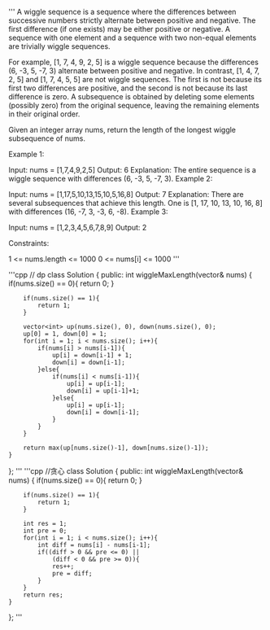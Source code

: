 '''
A wiggle sequence is a sequence where the differences between successive numbers strictly alternate between positive and negative. The first difference (if one exists) may be either positive or negative. A sequence with one element and a sequence with two non-equal elements are trivially wiggle sequences.

For example, [1, 7, 4, 9, 2, 5] is a wiggle sequence because the differences (6, -3, 5, -7, 3) alternate between positive and negative.
In contrast, [1, 4, 7, 2, 5] and [1, 7, 4, 5, 5] are not wiggle sequences. The first is not because its first two differences are positive, and the second is not because its last difference is zero.
A subsequence is obtained by deleting some elements (possibly zero) from the original sequence, leaving the remaining elements in their original order.

Given an integer array nums, return the length of the longest wiggle subsequence of nums.

 

Example 1:

Input: nums = [1,7,4,9,2,5]
Output: 6
Explanation: The entire sequence is a wiggle sequence with differences (6, -3, 5, -7, 3).
Example 2:

Input: nums = [1,17,5,10,13,15,10,5,16,8]
Output: 7
Explanation: There are several subsequences that achieve this length.
One is [1, 17, 10, 13, 10, 16, 8] with differences (16, -7, 3, -3, 6, -8).
Example 3:

Input: nums = [1,2,3,4,5,6,7,8,9]
Output: 2
 

Constraints:

1 <= nums.length <= 1000
0 <= nums[i] <= 1000
'''

'''cpp
// dp
class Solution {
public:
    int wiggleMaxLength(vector<int>& nums) {
        if(nums.size() == 0){
            return 0;
        }
        
        if(nums.size() == 1){
            return 1;
        }
        
        vector<int> up(nums.size(), 0), down(nums.size(), 0);
        up[0] = 1, down[0] = 1;
        for(int i = 1; i < nums.size(); i++){        
            if(nums[i] > nums[i-1]){
                up[i] = down[i-1] + 1;
                down[i] = down[i-1];
            }else{
                if(nums[i] < nums[i-1]){
                    up[i] = up[i-1];
                    down[i] = up[i-1]+1;
                }else{
                    up[i] = up[i-1];
                    down[i] = down[i-1];
                }
            }
        }
        
        return max(up[nums.size()-1], down[nums.size()-1]);
    }
};
'''
'''cpp
//贪心
class Solution {
public:
    int wiggleMaxLength(vector<int>& nums) {
        if(nums.size() == 0){
            return 0;
        }
        
        if(nums.size() == 1){
            return 1;
        }
        
        int res = 1;
        int pre = 0;
        for(int i = 1; i < nums.size(); i++){        
            int diff = nums[i] - nums[i-1];
            if((diff > 0 && pre <= 0) || 
                (diff < 0 && pre >= 0)){
                res++;
                pre = diff;
            }
        }
        return res;
    }
};
'''
